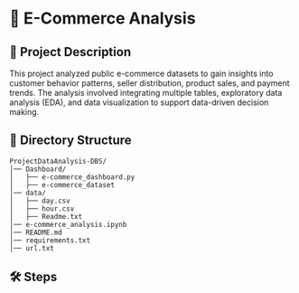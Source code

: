 # 🛒 E-Commerce Analysis

## 📌 Project Description
This project analyzed public e-commerce datasets to gain insights into customer behavior patterns, seller distribution, product sales, and payment trends. The analysis involved integrating multiple tables, exploratory data analysis (EDA), and data visualization to support data-driven decision making.

## 📂 Directory Structure
```
ProjectDataAnalysis-DBS/
│── Dashboard/
│   ├── e-commerce_dashboard.py
│   ├── e-commerce_dataset
│── data/
│   ├── day.csv
│   ├── hour.csv
│   ├── Readme.txt
│── e-commerce_analysis.ipynb
│── README.md
│── requirements.txt
│── url.txt
```

## 🛠 Steps

